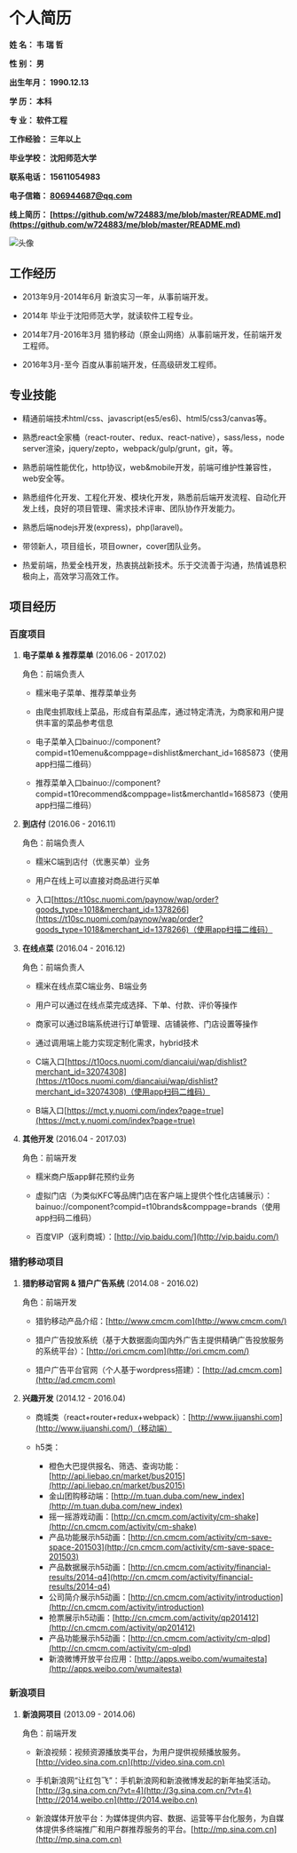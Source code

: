 
# **个人简历**


**姓    名：  韦 瑞 哲**

**性    别：  男**

**出生年月：  1990.12.13**

**学    历：  本科**

**专    业：  软件工程**

**工作经验：  三年以上**

**毕业学校：  沈阳师范大学**

**联系电话：  15611054983**

**电子信箱：  806944687@qq.com**

**线上简历：  [https://github.com/w724883/me/blob/master/README.md](https://github.com/w724883/me/blob/master/README.md)**

![头像](https://raw.githubusercontent.com/w724883/me/master/me.jpg)


## **工作经历**

- 2013年9月-2014年6月 新浪实习一年，从事前端开发。

- 2014年 毕业于沈阳师范大学，就读软件工程专业。

- 2014年7月-2016年3月 猎豹移动（原金山网络）从事前端开发，任前端开发工程师。

- 2016年3月-至今 百度从事前端开发，任高级研发工程师。
		

## **专业技能**

- 精通前端技术html/css、javascript(es5/es6)、html5/css3/canvas等。

- 熟悉react全家桶（react-router、redux、react-native），sass/less，node server渲染，jquery/zepto，webpack/gulp/grunt，git，等。

- 熟悉前端性能优化，http协议，web&mobile开发，前端可维护性兼容性，web安全等。

- 熟悉组件化开发、工程化开发、模块化开发，熟悉前后端开发流程、自动化开发上线，良好的项目管理、需求技术评审、团队协作开发能力。

- 熟悉后端nodejs开发(express)，php(laravel)。

- 带领新人，项目组长，项目owner，cover团队业务。

- 热爱前端，热爱全栈开发，热衷挑战新技术。乐于交流善于沟通，热情诚恳积极向上，高效学习高效工作。


## **项目经历**

### 百度项目
    
1. **电子菜单 & 推荐菜单**  (2016.06 - 2017.02)
    
    角色：前端负责人
    
    - 糯米电子菜单、推荐菜单业务
    
    - 由爬虫抓取线上菜品，形成自有菜品库，通过特定清洗，为商家和用户提供丰富的菜品参考信息
    
    - 电子菜单入口bainuo://component?compid=t10emenu&comppage=dishlist&merchant_id=1685873（使用app扫描二维码）
    
    - 推荐菜单入口bainuo://component?compid=t10recommend&comppage=list&merchantId=1685873（使用app扫描二维码）
    
2. **到店付**  (2016.06 - 2016.11)
    
    角色：前端负责人
    
    - 糯米C端到店付（优惠买单）业务
    
    - 用户在线上可以直接对商品进行买单
    
    - 入口[https://t10sc.nuomi.com/paynow/wap/order?goods_type=1018&merchant_id=1378266](https://t10sc.nuomi.com/paynow/wap/order?goods_type=1018&merchant_id=1378266)（使用app扫描二维码）
    
3. **在线点菜**  (2016.04 - 2016.12)
 
    角色：前端负责人
    
    - 糯米在线点菜C端业务、B端业务
    
    - 用户可以通过在线点菜完成选择、下单、付款、评价等操作
    
    - 商家可以通过B端系统进行订单管理、店铺装修、门店设置等操作

    - 通过调用端上能力实现定制化需求，hybrid技术
    
    - C端入口[https://t10ocs.nuomi.com/diancaiui/wap/dishlist?merchant_id=32074308](https://t10ocs.nuomi.com/diancaiui/wap/dishlist?merchant_id=32074308)（使用app扫码二维码）
    
    - B端入口[https://mct.y.nuomi.com/index?page=true](https://mct.y.nuomi.com/index?page=true)

4. **其他开发**  (2016.04 - 2017.03)

    角色：前端开发
    
    - 糯米商户版app鲜花预约业务
    
    - 虚拟门店（为类似KFC等品牌门店在客户端上提供个性化店铺展示）：bainuo://component?compid=t10brands&comppage=brands（使用app扫码二维码）

    - 百度VIP（返利商城）：[http://vip.baidu.com/](http://vip.baidu.com/)


### 猎豹移动项目
    
1. **猎豹移动官网 & 猎户广告系统**  (2014.08 - 2016.02)
 
    角色：前端开发
    
    - 猎豹移动产品介绍：[http://www.cmcm.com](http://www.cmcm.com/)

    - 猎户广告投放系统（基于大数据面向国内外广告主提供精确广告投放服务的系统平台）：[http://ori.cmcm.com](http://ori.cmcm.com/)
    
    - 猎户广告平台官网（个人基于wordpress搭建）：[http://ad.cmcm.com](http://ad.cmcm.com)
    
2. **兴趣开发**  (2014.12 - 2016.04)

    - 商城类（react+router+redux+webpack）：[http://www.ijuanshi.com](http://www.ijuanshi.com/)（移动端）
    
    - h5类：
        * 橙色大巴提供报名、筛选、查询功能：[http://api.liebao.cn/market/bus2015](http://api.liebao.cn/market/bus2015)
        * 金山团购移动端：[http://m.tuan.duba.com/new_index](http://m.tuan.duba.com/new_index)
        * 摇一摇游戏动画：[http://cn.cmcm.com/activity/cm-shake](http://cn.cmcm.com/activity/cm-shake)
        * 产品功能展示h5动画：[http://cn.cmcm.com/activity/cm-save-space-201503](http://cn.cmcm.com/activity/cm-save-space-201503)
        * 产品数据展示h5动画：[http://cn.cmcm.com/activity/financial-results/2014-q4](http://cn.cmcm.com/activity/financial-results/2014-q4)
        * 公司简介展示h5动画：[http://cn.cmcm.com/activity/introduction](http://cn.cmcm.com/activity/introduction)
        * 抢票展示h5动画：[http://cn.cmcm.com/activity/qp201412](http://cn.cmcm.com/activity/qp201412)
        * 产品功能展示h5动画：[http://cn.cmcm.com/activity/cm-qlpd](http://cn.cmcm.com/activity/cm-qlpd)
        * 新浪微博开放平台应用：[http://apps.weibo.com/wumaitesta](http://apps.weibo.com/wumaitesta)

### 新浪项目

1. **新浪网项目**  (2013.09 - 2014.06)
 
    角色：前端开发
    
    - 新浪视频：视频资源播放类平台，为用户提供视频播放服务。[http://video.sina.com.cn](http://video.sina.com.cn)
    
    - 手机新浪网“让红包飞”：手机新浪网和新浪微博发起的新年抽奖活动。[http://3g.sina.com.cn/?vt=4](http://3g.sina.com.cn/?vt=4) [http://2014.weibo.cn](http://2014.weibo.cn)
    
    - 新浪媒体开放平台：为媒体提供内容、数据、运营等平台化服务，为自媒体提供多终端推广和用户群推荐服务的平台。[http://mp.sina.com.cn](http://mp.sina.com.cn)
